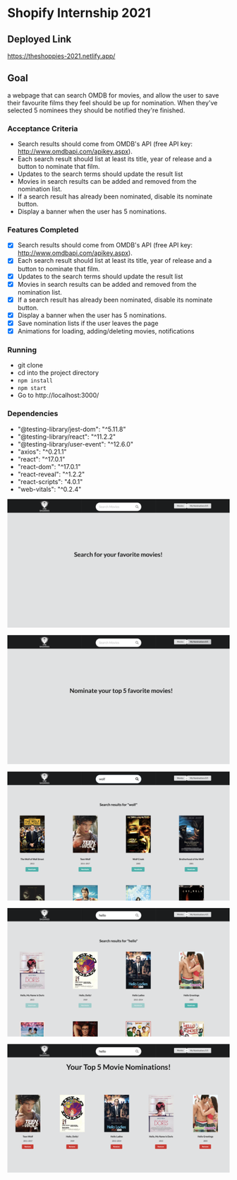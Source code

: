 # Shopify Internship 2021

## Deployed Link

https://theshoppies-2021.netlify.app/

## Goal
a webpage that can search OMDB for movies, and allow the user to save their favourite films they feel should be up for nomination. When they've selected 5 nominees they should be notified they're finished.

### Acceptance Criteria
* Search results should come from OMDB's API (free API key: http://www.omdbapi.com/apikey.aspx).
* Each search result should list at least its title, year of release and a button to nominate that film.
* Updates to the search terms should update the result list
* Movies in search results can be added and removed from the nomination list.
* If a search result has already been nominated, disable its nominate button.
* Display a banner when the user has 5 nominations.

### Features Completed
* [x] Search results should come from OMDB's API (free API key: http://www.omdbapi.com/apikey.aspx).
* [x] Each search result should list at least its title, year of release and a button to nominate that film.
* [x] Updates to the search terms should update the result list
* [x] Movies in search results can be added and removed from the nomination list.
* [x] If a search result has already been nominated, disable its nominate button.
* [x] Display a banner when the user has 5 nominations.
* [x] Save nomination lists if the user leaves the page
* [x] Animations for loading, adding/deleting movies, notifications
### Running

* git clone
* cd into the project directory
* ```npm install```
* ```npm start```
* Go to http://localhost:3000/

### Dependencies
* "@testing-library/jest-dom": "^5.11.8"
* "@testing-library/react": "^11.2.2"
* "@testing-library/user-event": "^12.6.0"
* "axios": "^0.21.1"
* "react": "^17.0.1"
* "react-dom": "^17.0.1"
* "react-reveal": "^1.2.2"
* "react-scripts": "4.0.1"
* "web-vitals": "^0.2.4"

![alt text](https://github.com/SohamDutta1216/theShoppies/blob/main/public/screenshot1.jpg?raw=true)


![alt text](https://github.com/SohamDutta1216/theShoppies/blob/main/public/screenshot2.jpg?raw=true)

![alt text](https://github.com/SohamDutta1216/theShoppies/blob/main/public/screenshot3.jpg?raw=true)

![alt text](https://github.com/SohamDutta1216/theShoppies/blob/main/public/screenshot4.jpg?raw=true)

![alt text](https://github.com/SohamDutta1216/theShoppies/blob/main/public/screenshot5.jpg?raw=true)
